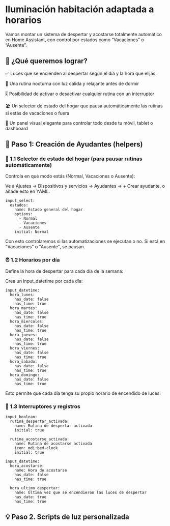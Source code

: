 # Iluminación habitación adaptada a horarios
Vamos montar un sistema de despertar y acostarse totalmente automático en Home Assistant,  con control por estados como “Vacaciones” o “Ausente”.

## 🧠 ¿Qué queremos lograr?

✅ Luces que se encienden al despertar según el día y la hora que elijas

🌛 Una rutina nocturna con luz cálida y relajante antes de dormir

🎚️ Posibilidad de activar o desactivar cualquier rutina con un interruptor

🏖️ Un selector de estado del hogar que pausa automáticamente las rutinas si estás de vacaciones o fuera

📱 Un panel visual elegante para controlar todo desde tu móvil, tablet o dashboard

## 🔧 Paso 1: Creación de Ayudantes (helpers)

### 🧩 1.1 Selector de estado del hogar (para pausar rutinas automáticamente)

Controla en qué modo estás (Normal, Vacaciones o Ausente):

Ve a Ajustes → Dispositivos y servicios → Ayudantes → + Crear ayudante, o añade esto en YAML.

```
input_select:
  estados:
    name: Estado general del hogar
    options:
      - Normal
      - Vacaciones
      - Ausente
    initial: Normal
```

Con esto controlaremos si las automatizaciones se ejecutan o no. Si está en "Vacaciones" o "Ausente", se pausan.

### ⏰ 1.2 Horarios por día

Define la hora de despertar para cada día de la semana:

Crea un input_datetime por cada día:

```
input_datetime:
  hora_lunes:
    has_date: false
    has_time: true
  hora_martes:
    has_date: false
    has_time: true
  hora_miercoles:
    has_date: false
    has_time: true
  hora_jueves:
    has_date: false
    has_time: true
  hora_viernes:
    has_date: false
    has_time: true
  hora_sabado:
    has_date: false
    has_time: true
  hora_domingo:
    has_date: false
    has_time: true
```

Esto permite que cada día tenga su propio horario de encendido de luces.

### 🔘 1.3 Interruptores y registros

```
input_boolean:
  rutina_despertar_activada:
    name: Rutina de despertar activada
    initial: true

  rutina_acostarse_activada:
    name: Rutina de acostarse activada
    icon: mdi:bed-clock
    initial: true

input_datetime:
  hora_acostarse:
    name: Hora de acostarse
    has_date: false
    has_time: true

  hora_ultimo_despertar:
    name: Última vez que se encendieron las luces de despertar
    has_date: true
    has_time: true
```

## 💡 Paso 2. Scripts de luz personalizada








